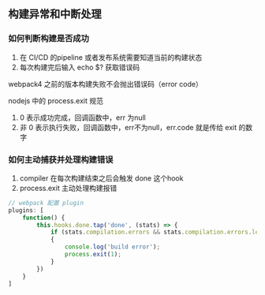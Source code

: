 ## 构建异常和中断处理
### 如何判断构建是否成功

1. 在 CI/CD 的pipeline 或者发布系统需要知道当前的构建状态
2. 每次构建完后输入 echo $? 获取错误码

webpack4 之前的版本构建失败不会抛出错误码（error code）

nodejs 中的 process.exit 规范

1. 0 表示成功完成，回调函数中，err 为null
2. 非 0 表示执行失败，回调函数中，err不为null，err.code 就是传给 exit 的数字

### 如何主动捕获并处理构建错误

1. compiler 在每次构建结束之后会触发 done 这个hook
2. process.exit 主动处理构建报错

```js
// webpack 配置 plugin
plugins: [
    function() {
        this.hooks.done.tap('done', (stats) => {
            if (stats.compilation.errors && stats.compilation.errors.length && process.argv.indexOf('--watch') == -1)
            {
                console.log('build error');
                process.exit(1);
            }
        })
    }    
]

```